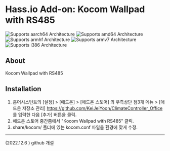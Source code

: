 # Hass.io Add-on: Kocom Wallpad with RS485 

![Supports aarch64 Architecture][aarch64-shield] ![Supports amd64 Architecture][amd64-shield] ![Supports armhf Architecture][armhf-shield] ![Supports armv7 Architecture][armv7-shield] ![Supports i386 Architecture][i386-shield]

## About
Kocom Wallpad with RS485

## Installation

1. 홈어시스턴트의 [설정] > [애드온] > [애드온 스토어] 의 우측상단 점3개 메뉴 > [애드온 저장소 관리] https://github.com/KeiJeiYoon/ClimateController_Office 를 입력한 다음 [추가] 버튼을 클릭.
2. 애드온 스토어 중간쯤에서 "Kocom Wallpad with RS485" 클릭.
3. share/kocom/ 폴더에 있는 kocom.conf 파일을 환경에 맞게 수정.
-------------------------------------------------------------------------------------
(2022.12.6 ) github 개설

[forum]: https://cafe.naver.com/koreassistant
[github]: https://github.com/kyet/kocom.py
[github]: https://github.com/clipman/kocom.py
[aarch64-shield]: https://img.shields.io/badge/aarch64-yes-green.svg
[amd64-shield]: https://img.shields.io/badge/amd64-yes-green.svg
[armhf-shield]: https://img.shields.io/badge/armhf-yes-green.svg
[armv7-shield]: https://img.shields.io/badge/armv7-yes-green.svg
[i386-shield]: https://img.shields.io/badge/i386-yes-green.svg
